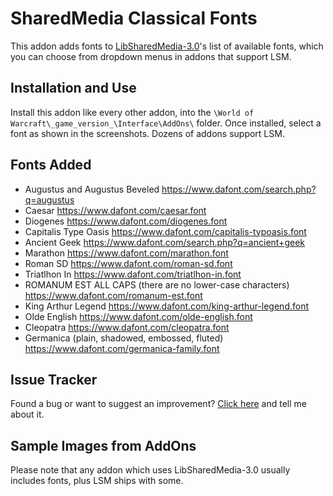 # SharedMedia Classical Fonts

This addon adds fonts to [LibSharedMedia-3.0](https://www.curseforge.com/wow/addons/libsharedmedia-3-0)'s list of available fonts, which you can choose from dropdown menus in addons that support LSM.

## Installation and Use

Install this addon like every other addon, into the `\World of Warcraft\_game_version_\Interface\AddOns\` folder. Once installed, select a font as shown in the screenshots. Dozens of addons support LSM.

## Fonts Added

* Augustus and Augustus Beveled https://www.dafont.com/search.php?q=augustus
* Caesar https://www.dafont.com/caesar.font
* Diogenes https://www.dafont.com/diogenes.font
* Capitalis Type Oasis https://www.dafont.com/capitalis-typoasis.font
* Ancient Geek https://www.dafont.com/search.php?q=ancient+geek
* Marathon https://www.dafont.com/marathon.font
* Roman SD https://www.dafont.com/roman-sd.font
* Triatlhon In https://www.dafont.com/triatlhon-in.font
* ROMANUM EST ALL CAPS (there are no lower-case characters) https://www.dafont.com/romanum-est.font
* King Arthur Legend https://www.dafont.com/king-arthur-legend.font
* Olde English https://www.dafont.com/olde-english.font
* Cleopatra https://www.dafont.com/cleopatra.font
* Germanica (plain, shadowed, embossed, fluted) https://www.dafont.com/germanica-family.font

## Issue Tracker

Found a bug or want to suggest an improvement? [Click here](https://github.com/Myrroddin/sharedmedia-classicalfonts/issues) and tell me about it.

## Sample Images from AddOns

Please note that any addon which uses LibSharedMedia-3.0 usually includes fonts, plus LSM ships with some.